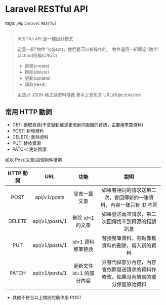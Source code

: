 # Laravel RESTful API

###### tags: `php` `Laravel` `RESTful`

> RESTful API 是一種設計模式
>
> 定義一組"物件"(object)，他們是可以被操作的。
> 物件運用一組固定"動作"(action)簡稱(CRUD)
>
> - 創建(create)
> - 刪除(delete)
> - 更新(update)
> - 讀取(read)
>
> 主流以 JSON 格式做資料傳遞
> 基本上會包含 URL\Object\Action

## 常用 HTTP 動詞

- GET: 讀取資源(不會變動或是更改到伺服器的資訊，主要用來查資料)
- POST: 新增資料
- DELETE: 刪除資料
- PUT: 替換資源
- PATCH: 更新資源

如以 Post(文章)這個物件舉例

| HTTP 動詞 |      URL       |           功能           |                                       說明                                       |
| :-------: | :------------: | :----------------------: | :------------------------------------------------------------------------------: |
|   POST    |  api/v1/posts  |       發表一篇文章       |        如果有相同的請求送第二次，會回傳新的一筆資料，內容一樣只有 ID 不同        |
|  DELETE   | api/v1/posts/1 |     刪除 id=1 的文章     |                 如果發送兩次請求，第二次回傳找不到資源的錯誤訊息                 |
|    PUT    | api/v1/posts/1 |    id=1 資料整筆替換     |                  替換整筆資料，有點像舊資料的刪除，寫入新的資料                  |
|   PATCH   | api/v1/posts/1 | 更新文件 id=1 的部分內容 | 只替代掉部分內容，內容會依照發送請求的資料作修改。如果沒有填寫的部分保留原始資料 |

- 其他不符合以上類別的動作用 POST
